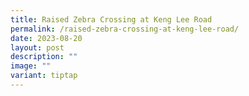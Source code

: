 ```yaml
---
title: Raised Zebra Crossing at Keng Lee Road
permalink: /raised-zebra-crossing-at-keng-lee-road/
date: 2023-08-20
layout: post
description: ""
image: ""
variant: tiptap
---
```

